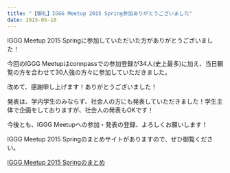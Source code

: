 ```yaml
---
title: "【御礼】IGGG Meetup 2015 Spring参加ありがとうございました"
date: 2015-05-10
---
```


IGGG Meetup 2015 Springに参加していただいた方がありがとうございました！

今回のIGGG Meetupはconnpassでの参加登録が34人(史上最多)に加え、当日観覧の方を合わせて30人強の方々に参加していただきました。

改めて、感謝申し上げます！ありがとうございました！

発表は、学内学生のみならず、社会人の方にも発表していただきました！学生主体で企画をしておりますが、社会人の発表もOKです！

今後とも、IGGG Meetupへの参加・発表の登録、よろしくお願いします！

IGGG Meetup 2015 Springのまとめサイトがありますので、ぜひ御覧ください。

[IGGG Meetup 2015 Springのまとめ](//www.iggg.org/wiki/?IGGG%20Meetup%202015%20Spring)